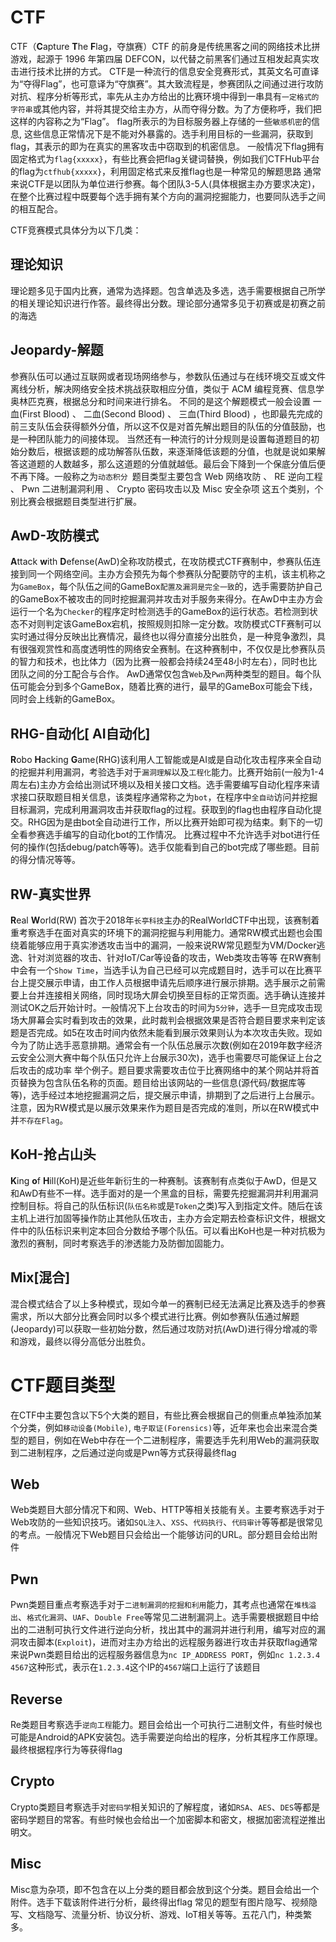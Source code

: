 # CTF	

CTF（**C**apture **T**he **F**lag，夺旗赛）CTF 的前身是传统黑客之间的网络技术比拼游戏，起源于 1996 年第四届 DEFCON，以代替之前黑客们通过互相发起真实攻击进行技术比拼的方式。 CTF是一种流行的信息安全竞赛形式，其英文名可直译为“夺得Flag”，也可意译为“夺旗赛”。其大致流程是，参赛团队之间通过进行攻防对抗、程序分析等形式，率先从主办方给出的比赛环境中得到一串具有`一定格式的字符串`或其他内容，并将其提交给主办方，从而夺得分数。为了方便称呼，我们把这样的内容称之为“Flag”。 flag所表示的为目标服务器上存储的一些`敏感机密`的信息, 这些信息正常情况下是不能对外暴露的。选手利用目标的一些漏洞，获取到flag，其表示的即为在真实的黑客攻击中窃取到的机密信息。 一般情况下flag拥有固定格式为`flag{xxxxx}`，有些比赛会把flag关键词替换，例如我们CTFHub平台的flag为`ctfhub{xxxxx}`，利用固定格式来反推flag也是一种常见的解题思路 通常来说CTF是以团队为单位进行参赛。每个团队3-5人(具体根据主办方要求决定)，在整个比赛过程中既要每个选手拥有某个方向的漏洞挖掘能力，也要同队选手之间的相互配合。

CTF竞赛模式具体分为以下几类：

## 理论知识

理论题多见于国内比赛，通常为选择题。包含单选及多选，选手需要根据自己所学的相关理论知识进行作答。最终得出分数。理论部分通常多见于初赛或是初赛之前的海选

## Jeopardy-解题

参赛队伍可以通过互联网或者现场网络参与，参数队伍通过与在线环境交互或文件离线分析，解决网络安全技术挑战获取相应分值，类似于 ACM 编程竞赛、信息学奥林匹克赛，根据总分和时间来进行排名。 不同的是这个解题模式一般会设置 一血(First Blood) 、 二血(Second Blood) 、 三血(Third Blood) ，也即最先完成的前三支队伍会获得额外分值，所以这不仅是对首先解出题目的队伍的分值鼓励，也是一种团队能力的间接体现。 当然还有一种流行的计分规则是设置每道题目的初始分数后，根据该题的成功解答队伍数，来逐渐降低该题的分值，也就是说如果解答这道题的人数越多，那么这道题的分值就越低。最后会下降到一个保底分值后便不再下降。一般称之为`动态积分 `题目类型主要包含 Web 网络攻防 、 RE 逆向工程 、 Pwn 二进制漏洞利用 、 Crypto 密码攻击以及 Misc 安全杂项 这五个类别，个别比赛会根据题目类型进行扩展。

## AwD-攻防模式

**A**ttack **w**ith **D**efense(AwD)全称攻防模式，在攻防模式CTF赛制中，参赛队伍连接到同一个网络空间。主办方会预先为每个参赛队分配要防守的主机，该主机称之为`GameBox`，每个队伍之间的GameBox`配置及漏洞是完全一致`的，选手需要防护自己的GameBox不被攻击的同时挖掘漏洞并攻击对手服务来得分。在AwD中主办方会运行一个名为`Checker`的程序定时检测选手的GameBox的运行状态。若检测到状态不对则判定该GameBox宕机，按照规则扣除一定分数。攻防模式CTF赛制可以实时通过得分反映出比赛情况，最终也以得分直接分出胜负，是一种竞争激烈，具有很强观赏性和高度透明性的网络安全赛制。在这种赛制中，不仅仅是比参赛队员的智力和技术，也比体力（因为比赛一般都会持续24至48小时左右），同时也比团队之间的分工配合与合作。 AwD通常仅包含`Web`及`Pwn`两种类型的题目。每个队伍可能会分到多个GameBox，随着比赛的进行，最早的GameBox可能会下线，同时会上线新的GameBox。

## RHG-自动化[ AI自动化]

**R**obo **H**acking **G**ame(RHG)该利用人工智能或是AI或是自动化攻击程序来全自动的挖掘并利用漏洞，考验选手对于`漏洞理解`以及`工程化`能力。比赛开始前(一般为1-4周左右)主办方会给出测试环境以及相关接口文档。选手需要编写自动化程序来请求接口获取题目相关信息，该类程序通常称之为`bot`，在程序中`全自动`访问并挖掘目标漏洞，完成利用漏洞攻击并获取flag的过程。获取到的flag也由程序自动化提交。RHG因为是由bot全自动进行工作，所以比赛开始即可视为结束。剩下的一切全看参赛选手编写的自动化bot的工作情况。 比赛过程中不允许选手对bot进行任何的操作(包括debug/patch等等)。选手仅能看到自己的bot完成了哪些题。目前的得分情况等等。

## RW-真实世界

**R**eal **W**orld(RW) 首次于2018年`长亭科技`主办的RealWorldCTF中出现，该赛制着重考察选手在面对真实的环境下的漏洞挖掘与利用能力。通常RW模式出题也会围绕着能够应用于真实渗透攻击当中的漏洞，一般来说RW常见题型为VM/Docker逃逸、针对浏览器的攻击、针对IoT/Car等设备的攻击，Web类攻击等等 在RW赛制中会有一个`Show Time`，当选手认为自己已经可以完成题目时，选手可以在比赛平台上提交展示申请，由工作人员根据申请先后顺序进行展示排期。选手展示之前需要上台并连接相关网络，同时现场大屏会切换至目标的正常页面。选手确认连接并测试OK之后开始计时。一般情况下上台攻击的时间为`5分钟`，选手一旦完成攻击现场大屏幕会实时看到攻击的效果，此时裁判会根据效果是否符合题目要求来判定该题是否完成。如5在攻击时间内依然未能看到展示效果则认为本次攻击失败。现如今为了防止选手恶意排期。通常会有一个队伍总展示次数(例如在2019年数字经济云安全公测大赛中每个队伍只允许上台展示30次)，选手也需要尽可能保证上台之后攻击的成功率 举个例子。题目要求需要攻击位于比赛网络中的某个网站并将首页替换为包含队伍名称的页面。题目给出该网站的一些信息(源代码/数据库等等)，选手经过本地挖掘漏洞之后，提交展示申请，排期到了之后进行上台展示。注意，因为RW模式是以展示效果来作为题目是否完成的准则，所以在RW模式中并`不存在Flag`。

## KoH-抢占山头

**K**ing **o**f **H**ill(KoH)是近些年新衍生的一种赛制。该赛制有点类似于AwD，但是又和AwD有些不一样。选手面对的是一个黑盒的目标，需要先挖掘漏洞并利用漏洞控制目标。将自己的队伍标识(`队伍名称`或是`Token`之类)写入到指定文件。随后在该主机上进行加固等操作防止其他队伍攻击，主办方会定期去检查标识文件，根据文件中的队伍标识来判定本回合分数给予哪个队伍。可以看出KoH也是一种对抗极为激烈的赛制，同时考察选手的渗透能力及防御加固能力。

## Mix[混合]

混合模式结合了以上多种模式，现如今单一的赛制已经无法满足比赛及选手的参赛需求，所以大部分比赛会同时以多个模式进行比赛。例如参赛队伍通过解题(Jeopardy)可以获取一些初始分数，然后通过攻防对抗(AwD)进行得分增减的零和游戏，最终以得分高低分出胜负。



# CTF题目类型

在CTF中主要包含以下5个大类的题目，有些比赛会根据自己的侧重点单独添加某个分类，例如`移动设备(Mobile)`, `电子取证(Forensics)`等，近年来也会出来混合类型的题目，例如在Web中存在一个二进制程序，需要选手先利用Web的漏洞获取到二进制程序，之后通过逆向或是Pwn等方式获得最终flag

## Web

Web类题目大部分情况下和网、Web、HTTP等相关技能有关。主要考察选手对于Web攻防的一些知识技巧。诸如`SQL注入`、`XSS`、`代码执行`、`代码审计`等等都是很常见的考点。一般情况下Web题目只会给出一个能够访问的URL。部分题目会给出附件

## Pwn

Pwn类题目重点考察选手对于`二进制漏洞的挖掘和利用`能力，其考点也通常在`堆栈溢出`、`格式化漏洞`、`UAF`、`Double Free`等常见二进制漏洞上。选手需要根据题目中给出的二进制可执行文件进行逆向分析，找出其中的漏洞并进行利用，编写对应的漏洞攻击脚本(`Exploit`)，进而对主办方给出的远程服务器进行攻击并获取flag通常来说Pwn类题目给出的远程服务器信息为`nc IP_ADDRESS PORT`，例如`nc 1.2.3.4 4567`这种形式，表示在`1.2.3.4`这个IP的`4567`端口上运行了该题目

## Reverse

Re类题目考察选手`逆向工程`能力。题目会给出一个可执行二进制文件，有些时候也可能是Android的APK安装包。选手需要逆向给出的程序，分析其程序工作原理。最终根据程序行为等获得flag

## Crypto

Crypto类题目考察选手对`密码学`相关知识的了解程度，诸如`RSA`、`AES`、`DES`等都是密码学题目的常客。有些时候也会给出一个加密脚本和密文，根据加密流程逆推出明文。

## Misc

Misc意为杂项，即不包含在以上分类的题目都会放到这个分类。题目会给出一个附件。选手下载该附件进行分析，最终得出flag
 常见的题型有图片隐写、视频隐写、文档隐写、流量分析、协议分析、游戏、IoT相关等等。五花八门，种类繁多。
